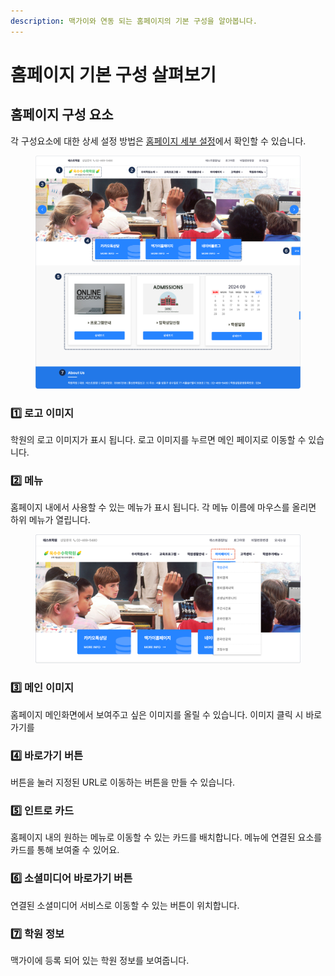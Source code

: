 ```yaml
---
description: 맥가이와 연동 되는 홈페이지의 기본 구성을 알아봅니다.
---
```


# 홈페이지 기본 구성 살펴보기

## **홈페이지 구성 요소** <a href="#undefined" id="undefined"></a>

각 구성요소에 대한 상세 설정 방법은 [홈페이지 세부 설정](settings/)에서 확인할 수 있습니다.

<figure><img src="../.gitbook/assets/image (2).png" alt=""><figcaption></figcaption></figure>

### 1️⃣ 로고 이미지

학원의 로고 이미지가 표시 됩니다. 로고 이미지를 누르면 메인 페이지로 이동할 수 있습니다.

### 2️⃣ 메뉴

홈페이지 내에서 사용할 수 있는 메뉴가 표시 됩니다. 각 메뉴 이름에 마우스를 올리면 하위 메뉴가 열립니다.

<figure><img src="../.gitbook/assets/image (1).png" alt=""><figcaption></figcaption></figure>

### 3️⃣ 메인 이미지

홈페이지 메인화면에서 보여주고 싶은 이미지를 올릴 수 있습니다. 이미지 클릭 시 바로가기를&#x20;

### 4️⃣ 바로가기 버튼

버튼을 눌러 지정된 URL로 이동하는 버튼을 만들 수 있습니다.

### 5️⃣ 인트로 카드

홈페이지 내의 원하는 메뉴로 이동할 수 있는 카드를 배치합니다. 메뉴에 연결된 요소를 카드를 통해 보여줄 수 있어요.

### 6️⃣ 소셜미디어 바로가기 버튼

연결된 소셜미디어 서비스로 이동할 수 있는 버튼이 위치합니다.

### 7️⃣  학원 정보

맥가이에 등록 되어 있는 학원 정보를 보여줍니다.
